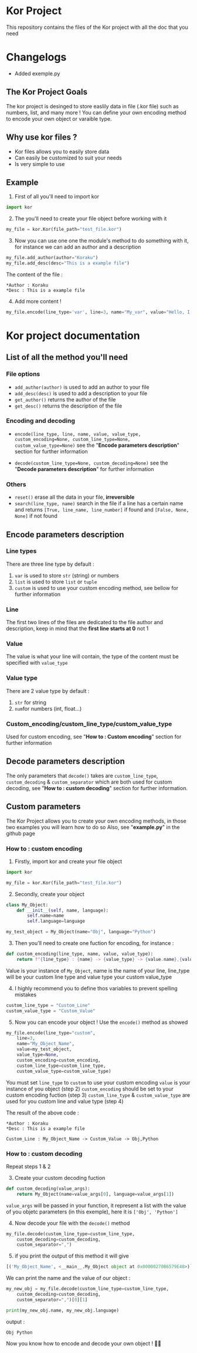 ﻿

# Kor Project
This repository contains the files of the Kor project with all the doc that you need

# Changelogs 
- Added exemple.py

## The Kor Project Goals
The kor project is desinged to store easlily data in file (.kor file) such as numbers, list, and many more ! You can define your own encoding method to encode your own object or varaible type.

## Why use kor files ?
- Kor files allows you to easily store data 
- Can easily be customized to suit your needs 
- Is very simple to use

## Example

1) First of all you'll need to import kor
```python
import kor
```


2) The you'll need to create your file object before working with it 
```python
my_file = kor.Kor(file_path="test_file.kor")
```


3) Now you can use one one the module's method to do something with it, for instance we can add an author and a description

```python
my_file.add_author(author="Koraku")  
my_file.add_desc(desc="This is a example file")
```

The content of the file :
```
*Author : Koraku  
*Desc : This is a example file
```

4) Add more content !

```python
my_file.encode(line_type='var', line=3, name="My_var", value="Hello, I'm a var content !", value_type="str")
```


# Kor project documentation

## List of all the method you'll need 
### File options
- `add_author(author)` is used to add an author to your file
- `add_desc(desc)` is used to add a description to your file
- `get_author()` returns the author of the file
- `get_desc()` returns the description of the file

### Encoding and decoding
- `encode(line_type, line, name, value, value_type, custom_encoding=None, custom_line_type=None, custom_value_type=None)` see the "**Encode parameters description**" section for further information

- `decode(custom_line_type=None, custom_decoding=None)` see the "**Decode parameters description**" for further information

### Others
- `reset()` erase all the data in your file, **irreversible**
- `search(line_type, name)`  search in the file if a line has a certain name and returns `[True, line_name, line_number]` if found and `[False, None, None]` if not found


## Encode parameters description
### Line types
There are three line type by default : 
1) `var` is used to store `str` (string) or numbers
2) `list` is used to store `list` or `tuple`
3) `custom` is used to use your custom encoding method, see bellow for further information

### Line
The first two lines of the files are dedicated to the file author and description, keep in mind that the **first line starts at 0** not 1

### Value
The value is what your line will contain, the type of the content must be specified with `value_type`

### Value type
There are 2 value type by default :
1) `str` for string
2) `num`for numbers (int, float...)

### Custom_encoding/custom_line_type/custom_value_type
Used for custom encoding, see "**How to : Custom encoding**" section for further information

## Decode parameters description
The only parameters that `decode()` takes are `custom_line_type`, `custom_decoding` & `custom_separator` which are both used for custom decoding, see "**How to : custom decoding**" section for further information.

## Custom parameters
The Kor Project allows you to create your own encoding methods, in those two examples you will learn how to do so
Also, see "**example.py**" in the github page

### How to : custom encoding

1) Firstly, import kor and create your file object
```python
import kor

my_file = kor.Kor(file_path="test_file.kor")
```

2) Secondly, create your object
```python
class My_Object:  
    def __init__(self, name, language):  
        self.name=name
        self.language=language

my_test_object = My_Object(name="Obj", language="Python")
```

3) Then you'll need to create one fuction for encoding, for instance :
```python
def custom_encoding(line_type, name, value, value_type): 
	return f"{line_type} : {name} -> {value_type} -> {value.name},{value.language}\n"
```
Value is your instance of `My_Object`, name is the name of your line, line_type will be your custom line type and value type your custom value_type

4) I highly recommend you to define thos variables to prevent spelling mistakes
```python
custom_line_type = "Custom_Line"
custom_value_type = "Custom_Value"
``` 
5) Now you can encode your object !
Use the `encode()` method as showed 
```python
my_file.encode(line_type="custom",  
	line=3, 
	name="My_Object_Name",  
	value=my_test_object, 
	value_type=None,  
	custom_encoding=custom_encoding,  
	custom_line_type=custom_line_type,  
	custom_value_type=custom_value_type)
```
You must set `line_type` to `custom` to use your custom encoding
`value` is your instance of you object (step 2)
`custom_encoding` should be set to your custom encoding fuction (step 3)
`custom_line_type` & `custom_value_type` are used for you custom line and value type (step 4)

The result of the above code :
```kor
*Author : Koraku  
*Desc : This is a example file  

Custom_Line : My_Object_Name -> Custom_Value -> Obj,Python
```

### How to : custom decoding

Repeat steps 1 & 2

3. Create your custom decoding fuction
```python
def custom_decoding(value_args):
	return My_Object(name=value_args[0], language=value_args[1])
```

`value_args` will be passed in your function, it represent a list with the value of you objetc parameters (in this exemple), here it is `['Obj', 'Python']`

4. Now decode your file with the `decode()` method
```python
my_file.decode(custom_line_type=custom_line_type,
	custom_decoding=custom_decoding, 
	custom_separator=",")
```

5. if you print the output of this method it will give
```python
[('My_Object_Name', <__main__.My_Object object at 0x00000270B6579E48>)`]
```
We can print the name and the value of our object :
```python
my_new_obj = my_file.decode(custom_line_type=custom_line_type,
	custom_decoding=custom_decoding, 
	custom_separator=",")[0][1]

print(my_new_obj.name, my_new_obj.language)
```

output : 
```
Obj Python
```

Now you know how to encode and decode your own object ! 🙌🎉
